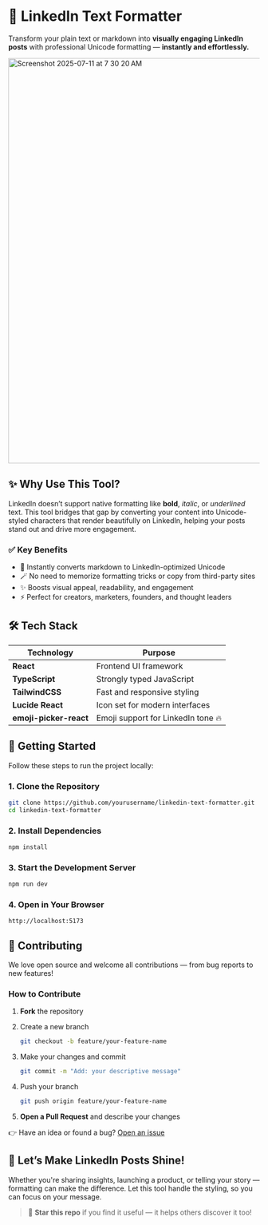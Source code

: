 # 💬 LinkedIn Text Formatter

Transform your plain text or markdown into **visually engaging LinkedIn posts** with professional Unicode formatting — **instantly and effortlessly.**

<img width="1440" height="812" alt="Screenshot 2025-07-11 at 7 30 20 AM" src="https://github.com/user-attachments/assets/62260d27-d974-4cc3-96a7-771742c9da7c" />


## ✨ Why Use This Tool?

LinkedIn doesn’t support native formatting like **bold**, _italic_, or _underlined_ text. This tool bridges that gap by converting your content into Unicode-styled characters that render beautifully on LinkedIn, helping your posts stand out and drive more engagement.

### ✅ Key Benefits

- 🚀 Instantly converts markdown to LinkedIn-optimized Unicode
- 🪄 No need to memorize formatting tricks or copy from third-party sites
- ✨ Boosts visual appeal, readability, and engagement
- ⚡ Perfect for creators, marketers, founders, and thought leaders

## 🛠️ Tech Stack

| Technology             | Purpose                            |
| ---------------------- | ---------------------------------- |
| **React**              | Frontend UI framework              |
| **TypeScript**         | Strongly typed JavaScript          |
| **TailwindCSS**        | Fast and responsive styling        |
| **Lucide React**       | Icon set for modern interfaces     |
| **emoji-picker-react** | Emoji support for LinkedIn tone 🔥 |

## 🚀 Getting Started

Follow these steps to run the project locally:

### 1. Clone the Repository


```bash
git clone https://github.com/yourusername/linkedin-text-formatter.git
cd linkedin-text-formatter
```

### 2. Install Dependencies

```bash
npm install
```

### 3. Start the Development Server

```bash
npm run dev
```

### 4. Open in Your Browser

```
http://localhost:5173
```

## 🤝 Contributing

We love open source and welcome all contributions — from bug reports to new features!

### How to Contribute

1. **Fork** the repository
2. Create a new branch

   ```bash
   git checkout -b feature/your-feature-name
   ```

3. Make your changes and commit

   ```bash
   git commit -m "Add: your descriptive message"
   ```

4. Push your branch

   ```bash
   git push origin feature/your-feature-name
   ```

5. **Open a Pull Request** and describe your changes

👉 Have an idea or found a bug? [Open an issue](https://github.com/yourusername/linkedin-text-formatter/issues)

## 🌟 Let’s Make LinkedIn Posts Shine!

Whether you're sharing insights, launching a product, or telling your story — formatting can make the difference. Let this tool handle the styling, so you can focus on your message.

> 📌 **Star this repo** if you find it useful — it helps others discover it too!

